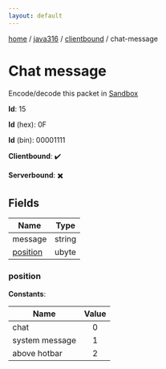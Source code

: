 ```yaml
---
layout: default
---
```


[home](/)  /  [java316](/protocol/java316)  /  [clientbound](/protocol/java316/clientbound)  /  chat-message

# Chat message

Encode/decode this packet in [Sandbox](../../../sandbox/java316#Clientbound.ChatMessage)

**Id**: 15

**Id** (hex): 0F

**Id** (bin): 00001111

**Clientbound**: ✔️

**Serverbound**: ✖️

## Fields

Name | Type
---|---
message | string
[position](#position) | ubyte

### position

**Constants**:

Name | Value
---|:---:
chat | 0
system message | 1
above hotbar | 2
